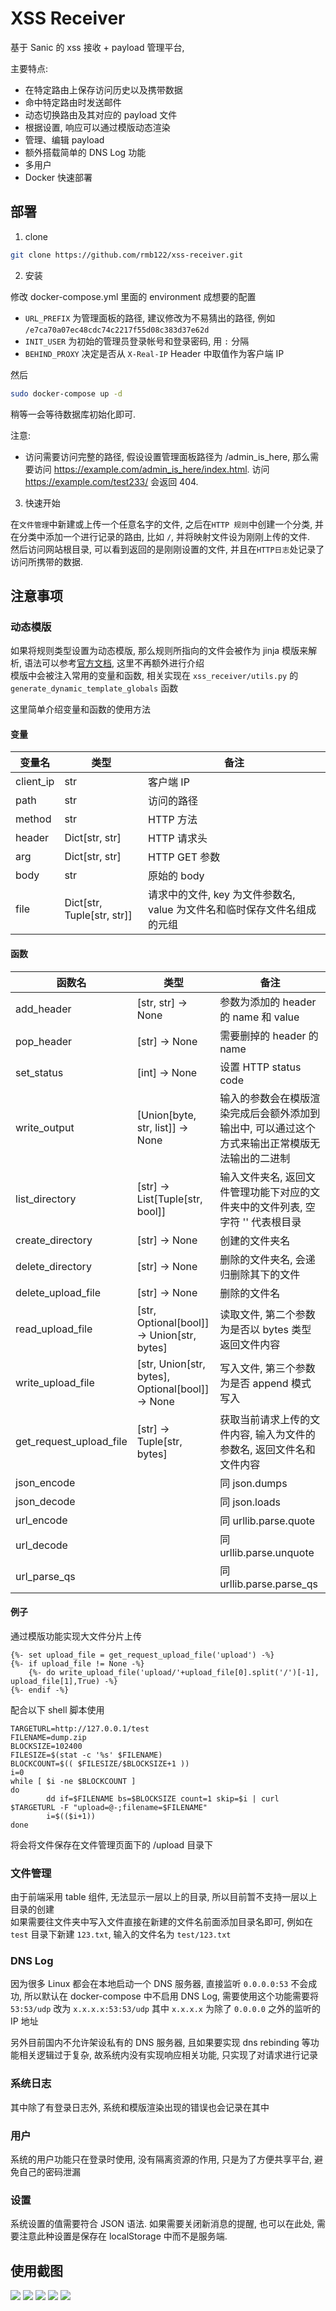 # XSS Receiver

基于 Sanic 的 xss 接收 + payload 管理平台,

主要特点:

* 在特定路由上保存访问历史以及携带数据
* 命中特定路由时发送邮件
* 动态切换路由及其对应的 payload 文件
* 根据设置, 响应可以通过模版动态渲染
* 管理、编辑 payload
* 额外搭载简单的 DNS Log 功能
* 多用户
* Docker 快速部署

## 部署

1. clone

```sh
git clone https://github.com/rmb122/xss-receiver.git
```

2. 安装

修改 docker-compose.yml 里面的 environment 成想要的配置

* `URL_PREFIX` 为管理面板的路径, 建议修改为不易猜出的路径, 例如 `/e7ca70a07ec48cdc74c2217f55d08c383d37e62d`
* `INIT_USER` 为初始的管理员登录帐号和登录密码, 用 `:` 分隔
* `BEHIND_PROXY` 决定是否从 `X-Real-IP` Header 中取值作为客户端 IP

然后

```sh
sudo docker-compose up -d
```

稍等一会等待数据库初始化即可.

注意:

* 访问需要访问完整的路径, 假设设置管理面板路径为 /admin_is_here, 那么需要访问 https://example.com/admin_is_here/index.html.
  访问 https://example.com/test233/ 会返回 404.

3. 快速开始

在`文件管理`中新建或上传一个任意名字的文件, 之后在`HTTP 规则`中创建一个分类, 并在分类中添加一个进行记录的路由, 比如 `/`, 并将映射文件设为刚刚上传的文件.  
然后访问网站根目录, 可以看到返回的是刚刚设置的文件, 并且在`HTTP日志`处记录了访问所携带的数据.

## 注意事项

### 动态模版

如果将规则类型设置为动态模版, 那么规则所指向的文件会被作为 jinja 模版来解析, 语法可以参考[官方文档](https://jinja.palletsprojects.com/en/3.0.x/templates/),
这里不再额外进行介绍  
模版中会被注入常用的变量和函数, 相关实现在 `xss_receiver/utils.py` 的 `generate_dynamic_template_globals` 函数

这里简单介绍变量和函数的使用方法

#### 变量

| 变量名       | 类型                         | 备注                                          |
|-----------|----------------------------|---------------------------------------------|
| client_ip | str                        | 客户端 IP                                      |
| path      | str                        | 访问的路径                                       |
| method    | str                        | HTTP 方法                                     |
| header    | Dict[str, str]             | HTTP 请求头                                    |
| arg       | Dict[str, str]             | HTTP GET 参数                                 |
| body      | str                        | 原始的 body                                    |
| file      | Dict[str, Tuple[str, str]] | 请求中的文件, key 为文件参数名, value 为文件名和临时保存文件名组成的元组 |

#### 函数

| 函数名                     | 类型                                               | 备注                                               |
|-------------------------|--------------------------------------------------|--------------------------------------------------|
| add_header              | [str, str] -> None                               | 参数为添加的 header 的 name 和 value                     |
| pop_header              | [str] -> None                                    | 需要删掉的 header 的 name                              |
| set_status              | [int] -> None                                    | 设置 HTTP status code                              |
| write_output            | [Union[byte, str, list]] -> None                 | 输入的参数会在模版渲染完成后会额外添加到输出中, 可以通过这个方式来输出正常模版无法输出的二进制 |
| list_directory          | [str] -> List[Tuple[str, bool]]                  | 输入文件夹名, 返回文件管理功能下对应的文件夹中的文件列表, 空字符 '' 代表根目录      |
| create_directory        | [str] -> None                                    | 创建的文件夹名                                          |
| delete_directory        | [str] -> None                                    | 删除的文件夹名, 会递归删除其下的文件                              |
| delete_upload_file      | [str] -> None                                    | 删除的文件名                                           |
| read_upload_file        | [str, Optional[bool]] -> Union[str, bytes]       | 读取文件, 第二个参数为是否以 bytes 类型返回文件内容                   |
| write_upload_file       | [str, Union[str, bytes], Optional[bool]] -> None | 写入文件, 第三个参数为是否 append 模式写入                       |
| get_request_upload_file | [str] -> Tuple[str, bytes]                       | 获取当前请求上传的文件内容, 输入为文件的参数名, 返回文件名和文件内容             |
| json_encode             |                                                  | 同  json.dumps                                    |
| json_decode             |                                                  | 同  json.loads                                    |
| url_encode              |                                                  | 同  urllib.parse.quote                            |
| url_decode              |                                                  | 同  urllib.parse.unquote                          |
| url_parse_qs            |                                                  | 同  urllib.parse.parse_qs                         |

#### 例子

通过模版功能实现大文件分片上传

```jinja2
{%- set upload_file = get_request_upload_file('upload') -%}
{%- if upload_file != None -%}
    {%- do write_upload_file('upload/'+upload_file[0].split('/')[-1], upload_file[1],True) -%}
{%- endif -%}
```

配合以下 shell 脚本使用
```shell
TARGETURL=http://127.0.0.1/test 
FILENAME=dump.zip
BLOCKSIZE=102400
FILESIZE=$(stat -c '%s' $FILENAME) 
BLOCKCOUNT=$(( $FILESIZE/$BLOCKSIZE+1 ))
i=0
while [ $i -ne $BLOCKCOUNT ]
do
        dd if=$FILENAME bs=$BLOCKSIZE count=1 skip=$i | curl $TARGETURL -F "upload=@-;filename=$FILENAME"
        i=$(($i+1))
done
```
将会将文件保存在文件管理页面下的 /upload 目录下  

### 文件管理

由于前端采用 table 组件, 无法显示一层以上的目录, 所以目前暂不支持一层以上目录的创建  
如果需要往文件夹中写入文件直接在新建的文件名前面添加目录名即可, 例如在 `test` 目录下新建 `123.txt`, 输入的文件名为 `test/123.txt`

### DNS Log

因为很多 Linux 都会在本地启动一个 DNS 服务器, 直接监听 `0.0.0.0:53` 不会成功, 所以默认在 docker-compose 中不启用 DNS Log, 需要使用这个功能需要将 `53:53/udp` 改为 `x.x.x.x:53:53/udp` 
其中 `x.x.x.x` 为除了 `0.0.0.0` 之外的监听的 IP 地址  

另外目前国内不允许架设私有的 DNS 服务器, 且如果要实现 dns rebinding 等功能相关逻辑过于复杂, 故系统内没有实现响应相关功能, 只实现了对请求进行记录

### 系统日志

其中除了有登录日志外, 系统和模版渲染出现的错误也会记录在其中

### 用户

系统的用户功能只在登录时使用, 没有隔离资源的作用, 只是为了方便共享平台, 避免自己的密码泄漏

### 设置

系统设置的值需要符合 JSON 语法. 如果需要关闭新消息的提醒, 也可以在此处, 需要注意此种设置是保存在 localStorage 中而不是服务端.

## 使用截图

![](https://s2.loli.net/2022/02/01/9vLcgMj4EqJRKYN.png)
![](https://s2.loli.net/2022/02/01/nGtAk1SgdVMc3Ke.png)
![](https://s2.loli.net/2022/02/01/UzJyRP5lxeKp7rX.png)
![](https://s2.loli.net/2022/02/01/JQpLYfkrBA34W1a.png)
![](https://s2.loli.net/2022/02/01/c3Wzvbn6mK4rJtA.png)
